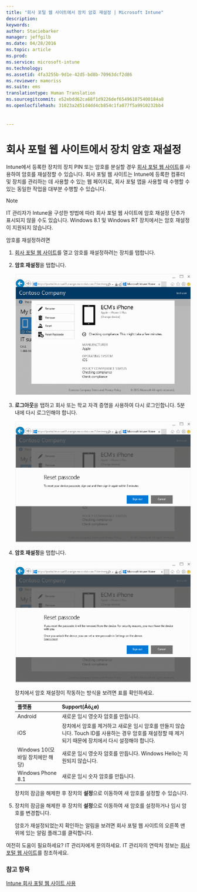 ```yaml
---
title: "회사 포털 웹 사이트에서 장치 암호 재설정 | Microsoft Intune"
description: 
keywords: 
author: Staciebarker
manager: jeffgilb
ms.date: 04/28/2016
ms.topic: article
ms.prod: 
ms.service: microsoft-intune
ms.technology: 
ms.assetid: 4fa3255b-9d1e-42d5-bd8b-70963dcf2d86
ms.reviewer: mamoriss
ms.suite: ems
translationtype: Human Translation
ms.sourcegitcommit: e52ebdd62ca68f1d9226def654961075400184a8
ms.openlocfilehash: 31023a2d51d4dd4cb854c1fa077f5a9910232bb4


---
```



# 회사 포털 웹 사이트에서 장치 암호 재설정

Intune에서 등록한 장치의 장치 PIN 또는 암호를 분실할 경우 [회사 포털 웹 사이트](http://portal.manage.microsoft.com)를 사용하여 암호를 재설정할 수 있습니다. 회사 포털 웹 사이트는 Intune에 등록한 컴퓨터 및 장치를 관리하는 데 사용할 수 있는 웹 페이지로, 회사 포털 앱을 사용할 때 수행할 수 있는 동일한 작업을 대부분 수행할 수 있습니다.

> [!NOTE] 
> IT 관리자가 Intune을 구성한 방법에 따라 회사 포털 웹 사이트에 암호 재설정 단추가 표시되지 않을 수도 있습니다. Windows 8.1 및 Windows RT 장치에서는 암호 재설정이 지원되지 않습니다.

암호를 재설정하려면

1.  [회사 포털 웹 사이트](http://portal.manage.microsoft.com)를 열고 암호를 재설정하려는 장치를 탭합니다.

2.  **암호 재설정**을 탭합니다.

    ![tap-passcode-to-reset](./media/iwp-1-tap-reset-passcode.png)

3.  **로그아웃**을 탭하고 회사 또는 학교 자격 증명을 사용하여 다시 로그인합니다. 5분 내에 다시 로그인해야 합니다.

    ![sign-out-sign-back-in](./media/iwp-2-sign-out.png)

4.  **암호 재설정**을 탭합니다.

    ![tap-reset-passcode](./media/iwp-3-tap-reset-passcode-after-signin.png)

    장치에서 암호 재설정이 작동하는 방식을 보려면 표를 확인하세요.

    |플랫폼|Support(Áö¿ø)|
    |------------|-----------|
    |Android|새로운 임시 영숫자 암호를 만듭니다.|
    |iOS|장치에서 암호를 제거하고 새로운 임시 암호를 만들지 않습니다. Touch ID를 사용하는 경우 암호를 재설정할 때 제거되기 때문에 장치에서 다시 설정해야 합니다.|
    |Windows 10(모바일 장치에만 해당)|새로운 임시 영숫자 암호를 만듭니다. Windows Hello는 지원되지 않습니다.|
    |Windows Phone 8.1|새로운 임시 숫자 암호를 만듭니다.|
    장치의 잠금을 해제한 후 장치의 **설정**으로 이동하여 새 암호를 설정할 수 있습니다.

5.  장치의 잠금을 해제한 후 장치의 **설정**으로 이동하여 새 암호를 설정하거나 임시 암호를 변경합니다.

    암호가 재설정되었는지 확인하는 알림을 보려면 회사 포털 웹 사이트의 오른쪽 맨 위에 있는 알림 플래그를 클릭합니다.

여전히 도움이 필요하세요? IT 관리자에게 문의하세요. IT 관리자의 연락처 정보는 [회사 포털 웹 사이트](http://portal.manage.microsoft.com)를 참조하세요.

### 참고 항목
[Intune 회사 포털 웹 사이트 사용](using-the-intune-company-portal-website.md)


<!--HONumber=Jun16_HO4-->


